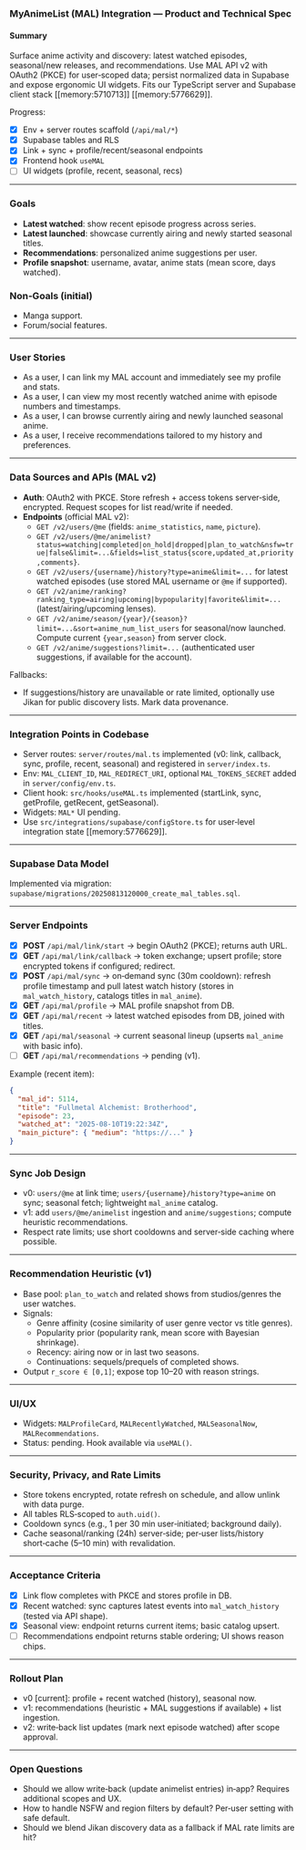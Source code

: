 ### MyAnimeList (MAL) Integration — Product and Technical Spec

#### Summary
Surface anime activity and discovery: latest watched episodes, seasonal/new releases, and recommendations. Use MAL API v2 with OAuth2 (PKCE) for user‑scoped data; persist normalized data in Supabase and expose ergonomic UI widgets. Fits our TypeScript server and Supabase client stack [[memory:5710713]] [[memory:5776629]].

Progress:
- [x] Env + server routes scaffold (`/api/mal/*`)
- [x] Supabase tables and RLS
- [x] Link + sync + profile/recent/seasonal endpoints
- [x] Frontend hook `useMAL`
- [ ] UI widgets (profile, recent, seasonal, recs)

---

### Goals
- **Latest watched**: show recent episode progress across series.
- **Latest launched**: showcase currently airing and newly started seasonal titles.
- **Recommendations**: personalized anime suggestions per user.
- **Profile snapshot**: username, avatar, anime stats (mean score, days watched).

### Non‑Goals (initial)
- Manga support.
- Forum/social features.

---

### User Stories
- As a user, I can link my MAL account and immediately see my profile and stats.
- As a user, I can view my most recently watched anime with episode numbers and timestamps.
- As a user, I can browse currently airing and newly launched seasonal anime.
- As a user, I receive recommendations tailored to my history and preferences.

---

### Data Sources and APIs (MAL v2)
- **Auth**: OAuth2 with PKCE. Store refresh + access tokens server‑side, encrypted. Request scopes for list read/write if needed.
- **Endpoints** (official MAL v2):
  - `GET /v2/users/@me` (fields: `anime_statistics`, `name`, `picture`).
  - `GET /v2/users/@me/animelist?status=watching|completed|on_hold|dropped|plan_to_watch&nsfw=true|false&limit=...&fields=list_status{score,updated_at,priority,comments}`.
  - `GET /v2/users/{username}/history?type=anime&limit=...` for latest watched episodes (use stored MAL username or `@me` if supported).
  - `GET /v2/anime/ranking?ranking_type=airing|upcoming|bypopularity|favorite&limit=...` (latest/airing/upcoming lenses).
  - `GET /v2/anime/season/{year}/{season}?limit=...&sort=anime_num_list_users` for seasonal/now launched. Compute current `{year,season}` from server clock.
  - `GET /v2/anime/suggestions?limit=...` (authenticated user suggestions, if available for the account).

Fallbacks:
- If suggestions/history are unavailable or rate limited, optionally use Jikan for public discovery lists. Mark data provenance.

---

### Integration Points in Codebase
- Server routes: `server/routes/mal.ts` implemented (v0: link, callback, sync, profile, recent, seasonal) and registered in `server/index.ts`.
- Env: `MAL_CLIENT_ID`, `MAL_REDIRECT_URI`, optional `MAL_TOKENS_SECRET` added in `server/config/env.ts`.
- Client hook: `src/hooks/useMAL.ts` implemented (startLink, sync, getProfile, getRecent, getSeasonal).
- Widgets: `MAL*` UI pending.
- Use `src/integrations/supabase/configStore.ts` for user‑level integration state [[memory:5776629]].

---

### Supabase Data Model

Implemented via migration: `supabase/migrations/20250813120000_create_mal_tables.sql`.

---

### Server Endpoints
- [x] **POST** `/api/mal/link/start` → begin OAuth2 (PKCE); returns auth URL.
- [x] **GET** `/api/mal/link/callback` → token exchange; upsert profile; store encrypted tokens if configured; redirect.
- [x] **POST** `/api/mal/sync` → on‑demand sync (30m cooldown): refresh profile timestamp and pull latest watch history (stores in `mal_watch_history`, catalogs titles in `mal_anime`).
- [x] **GET** `/api/mal/profile` → MAL profile snapshot from DB.
- [x] **GET** `/api/mal/recent` → latest watched episodes from DB, joined with titles.
- [x] **GET** `/api/mal/seasonal` → current seasonal lineup (upserts `mal_anime` with basic info).
- [ ] **GET** `/api/mal/recommendations` → pending (v1).

Example (recent item):

```json
{
  "mal_id": 5114,
  "title": "Fullmetal Alchemist: Brotherhood",
  "episode": 23,
  "watched_at": "2025-08-10T19:22:34Z",
  "main_picture": { "medium": "https://..." }
}
```

---

### Sync Job Design
- v0: `users/@me` at link time; `users/{username}/history?type=anime` on sync; seasonal fetch; lightweight `mal_anime` catalog.
- v1: add `users/@me/animelist` ingestion and `anime/suggestions`; compute heuristic recommendations.
- Respect rate limits; use short cooldowns and server‑side caching where possible.

---

### Recommendation Heuristic (v1)
- Base pool: `plan_to_watch` and related shows from studios/genres the user watches.
- Signals:
  - Genre affinity (cosine similarity of user genre vector vs title genres).
  - Popularity prior (popularity rank, mean score with Bayesian shrinkage).
  - Recency: airing now or in last two seasons.
  - Continuations: sequels/prequels of completed shows.
- Output `r_score ∈ [0,1]`; expose top 10–20 with reason strings.

---

### UI/UX
- Widgets: `MALProfileCard`, `MALRecentlyWatched`, `MALSeasonalNow`, `MALRecommendations`.
- Status: pending. Hook available via `useMAL()`.

---

### Security, Privacy, and Rate Limits
- Store tokens encrypted, rotate refresh on schedule, and allow unlink with data purge.
- All tables RLS‑scoped to `auth.uid()`.
- Cooldown syncs (e.g., 1 per 30 min user‑initiated; background daily).
- Cache seasonal/ranking (24h) server‑side; per‑user lists/history short‑cache (5–10 min) with revalidation.

---

### Acceptance Criteria
- [x] Link flow completes with PKCE and stores profile in DB.
- [x] Recent watched: sync captures latest events into `mal_watch_history` (tested via API shape).
- [x] Seasonal view: endpoint returns current items; basic catalog upsert.
- [ ] Recommendations endpoint returns stable ordering; UI shows reason chips.

---

### Rollout Plan
- v0 [current]: profile + recent watched (history), seasonal now.
- v1: recommendations (heuristic + MAL suggestions if available) + list ingestion.
- v2: write‑back list updates (mark next episode watched) after scope approval.

---

### Open Questions
- Should we allow write‑back (update animelist entries) in‑app? Requires additional scopes and UX.
- How to handle NSFW and region filters by default? Per‑user setting with safe default.
- Should we blend Jikan discovery data as a fallback if MAL rate limits are hit?
